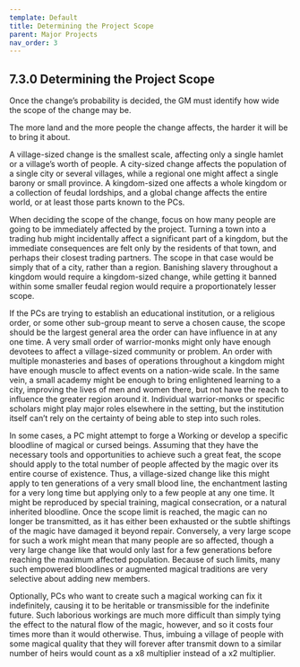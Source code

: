 ```yaml
---
template: Default
title: Determining the Project Scope
parent: Major Projects
nav_order: 3
---
```


## 7.3.0 Determining the Project Scope

Once the change’s probability is decided, the GM must identify how wide the scope of the change may be.

The more land and the more people the change affects, the harder it will be to bring it about.

A village-sized change is the smallest scale, affecting only a single hamlet or a village’s worth of people.
A city-sized change affects the population of a single city or several villages, while a regional one might affect a single barony or small province.
A kingdom-sized one affects a whole kingdom or a collection of feudal lordships, and a global change affects the entire world, or at least those parts known to the PCs.

When deciding the scope of the change, focus on how many people are going to be immediately affected by the project.
Turning a town into a trading hub might incidentally affect a significant part of a kingdom, but the immediate consequences are felt only by the residents of that town, and perhaps their closest trading partners.
The scope in that case would be simply that of a city, rather than a region.
Banishing slavery throughout a kingdom would require a kingdom-sized change, while getting it banned within some smaller feudal region would require a proportionately lesser scope.

If the PCs are trying to establish an educational institution, or a religious order, or some other sub-group meant to serve a chosen cause, the scope should be the largest general area the order can have influence in at any one time.
A very small order of warrior-monks might only have enough devotees to affect a village-sized community or problem.
An order with multiple monasteries and bases of operations throughout a kingdom might have enough muscle to affect events on a nation-wide scale.
In the same vein, a small academy might be enough to bring enlightened learning to a city, improving the lives of men and women there, but not have the reach to influence the greater region around it.
Individual warrior-monks or specific scholars might play major roles elsewhere in the setting, but the institution itself can’t rely on the certainty of being able to step into such roles.

In some cases, a PC might attempt to forge a Working or develop a specific bloodline of magical or cursed beings.
Assuming that they have the necessary tools and opportunities to achieve such a great feat, the scope should apply to the total number of people affected by the magic over its entire course of existence.
Thus, a village-sized change like this might apply to ten generations of a very small blood line, the enchantment lasting for a very long time but applying only to a few people at any one time.
It might be reproduced by special training, magical consecration, or a natural inherited bloodline.
Once the scope limit is reached, the magic can no longer be transmitted, as it has either been exhausted or the subtle shiftings of the magic have damaged it beyond repair.
Conversely, a very large scope for such a work might mean that many people are so affected, though a very large change like that would only last for a few generations before reaching the maximum affected population.
Because of such limits, many such empowered bloodlines or augmented magical traditions are very selective about adding new members.

Optionally, PCs who want to create such a magical working can fix it indefinitely, causing it to be heritable or transmissible for the indefinite future.
Such laborious workings are much more difficult than simply tying the effect to the natural flow of the magic, however, and so it costs four times more than it would otherwise.
Thus, imbuing a village of people with some magical quality that they will forever after transmit down to a similar number of heirs would count as a x8 multiplier instead of a x2 multiplier.
